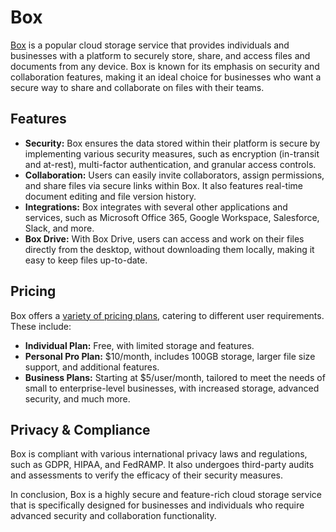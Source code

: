 # Box

[Box](https://www.box.com/) is a popular cloud storage service that provides individuals and businesses with a platform to securely store, share, and access files and documents from any device. Box is known for its emphasis on security and collaboration features, making it an ideal choice for businesses who want a secure way to share and collaborate on files with their teams.

## Features
- **Security:** Box ensures the data stored within their platform is secure by implementing various security measures, such as encryption (in-transit and at-rest), multi-factor authentication, and granular access controls.
- **Collaboration:** Users can easily invite collaborators, assign permissions, and share files via secure links within Box. It also features real-time document editing and file version history.
- **Integrations:** Box integrates with several other applications and services, such as Microsoft Office 365, Google Workspace, Salesforce, Slack, and more.
- **Box Drive:** With Box Drive, users can access and work on their files directly from the desktop, without downloading them locally, making it easy to keep files up-to-date.

## Pricing

Box offers a [variety of pricing plans](https://www.box.com/pricing), catering to different user requirements. These include:
- **Individual Plan:** Free, with limited storage and features.
- **Personal Pro Plan:** $10/month, includes 100GB storage, larger file size support, and additional features.
- **Business Plans:** Starting at $5/user/month, tailored to meet the needs of small to enterprise-level businesses, with increased storage, advanced security, and much more.

## Privacy & Compliance

Box is compliant with various international privacy laws and regulations, such as GDPR, HIPAA, and FedRAMP. It also undergoes third-party audits and assessments to verify the efficacy of their security measures.

In conclusion, Box is a highly secure and feature-rich cloud storage service that is specifically designed for businesses and individuals who require advanced security and collaboration functionality.